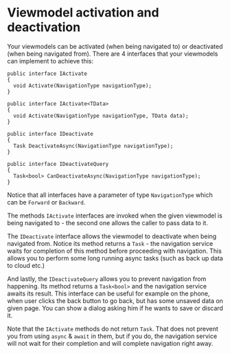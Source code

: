 # Viewmodel activation and deactivation

Your viewmodels can be activated (when being navigated to) or deactivated (when being navigated from). There are 4 interfaces that your viewmodels can implement to achieve this:

```
public interface IActivate
{
  void Activate(NavigationType navigationType);
}

public interface IActivate<TData>
{
  void Activate(NavigationType navigationType, TData data);
}

public interface IDeactivate
{
  Task DeactivateAsync(NavigationType navigationType);
}

public interface IDeactivateQuery
{
  Task<bool> CanDeactivateAsync(NavigationType navigationType);
}
```

Notice that all interfaces have a parameter of type `NavigationType` which can be `Forward` or `Backward`.

The methods `IActivate` interfaces are invoked when the given viewmodel is being navigated to - the second one allows the caller to pass data to it. 

The `IDeactivate` interface allows the viewmodel to deactivate when being navigated from. Notice its method returns a `Task` - the navigation service waits for completion of this method before proceeding with navigation. This allows you to perform some long running async tasks (such as back up data to cloud etc.)

And lastly, the `IDeactivateQuery` allows you to prevent navigation from happening. Its method returns a `Task<bool>` and the navigation service awaits its result. This interface can be useful for example on the phone, when user clicks the back button to go back, but has some unsaved data on given page. You can show a dialog asking him if he wants to save or discard it.

Note that the `IActivate` methods do not return `Task`. That does not prevent you from using `async` & `await` in them, but if you do, the navigation service will not wait for their completion and will complete navigation right away.
